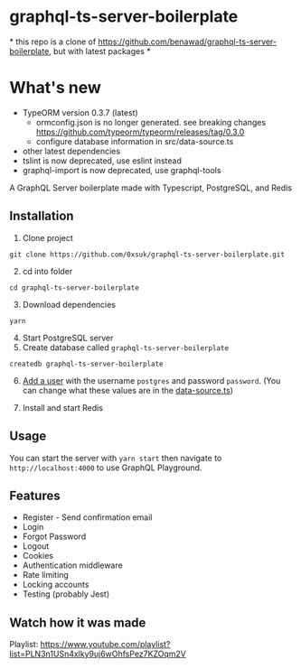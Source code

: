 # graphql-ts-server-boilerplate

\* this repo is a clone of https://github.com/benawad/graphql-ts-server-boilerplate, but with latest packages *

# What's new
- TypeORM version 0.3.7 (latest)
  - ormconfig.json is no longer generated. see breaking changes https://github.com/typeorm/typeorm/releases/tag/0.3.0
  - configure database information in src/data-source.ts
- other latest dependencies 
- tslint is now deprecated, use eslint instead
- graphql-import is now deprecated, use graphql-tools

A GraphQL Server boilerplate made with Typescript, PostgreSQL, and Redis

## Installation

1. Clone project
```
git clone https://github.com/0xsuk/graphql-ts-server-boilerplate.git
```
2. cd into folder
```
cd graphql-ts-server-boilerplate
```
3. Download dependencies 
```
yarn
```
4. Start PostgreSQL server
5. Create database called `graphql-ts-server-boilerplate`
```
createdb graphql-ts-server-boilerplate
```
6. [Add a user](https://medium.com/coding-blocks/creating-user-database-and-adding-access-on-postgresql-8bfcd2f4a91e) with the username `postgres` and password `password`. (You can change what these values are in the [data-source.ts](https://github.com/0xsuk/graphql-ts-server-boilerplate/blob/master/src/data-src.ts))

7. Install and start Redis

## Usage

You can start the server with `yarn start` then navigate to `http://localhost:4000` to use GraphQL Playground.

## Features

* Register - Send confirmation email
* Login
* Forgot Password
* Logout  
* Cookies
* Authentication middleware
* Rate limiting
* Locking accounts
* Testing (probably Jest)

## Watch how it was made

Playlist: https://www.youtube.com/playlist?list=PLN3n1USn4xlky9uj6wOhfsPez7KZOqm2V

